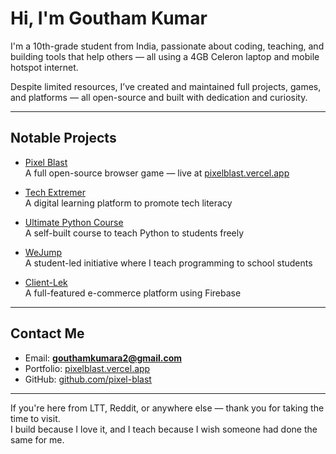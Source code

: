 # Hi, I'm Goutham Kumar

I'm a 10th-grade student from India, passionate about coding, teaching, and building tools that help others — all using a 4GB Celeron laptop and mobile hotspot internet.

Despite limited resources, I’ve created and maintained full projects, games, and platforms — all open-source and built with dedication and curiosity.

---

## Notable Projects

- [Pixel Blast](https://github.com/pixelBlast-gouthamKumar/pixelBlast)  
  A full open-source browser game — live at [pixelblast.vercel.app](https://pixelblast.vercel.app)

- [Tech Extremer](https://github.com/Goutham-Kumar-A/Tech-Extremer)  
  A digital learning platform to promote tech literacy

- [Ultimate Python Course](https://github.com/Goutham-Kumar-A/The-Ultimate-Python-Course-Website)  
  A self-built course to teach Python to students freely

- [WeJump](https://github.com/pixel-blast/WeJump)  
  A student-led initiative where I teach programming to school students

- [Client-Lek](https://github.com/pixel-blast/Client-Lek)  
  A full-featured e-commerce platform using Firebase

---

## Contact Me

- Email: **gouthamkumara2@gmail.com**
- Portfolio: [pixelblast.vercel.app](https://pixelblast.vercel.app)
- GitHub: [github.com/pixel-blast](https://github.com/pixel-blast)

---

If you're here from LTT, Reddit, or anywhere else — thank you for taking the time to visit.  
I build because I love it, and I teach because I wish someone had done the same for me.
